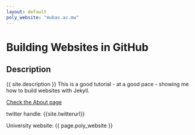 ```yaml
---
layout: default
poly_website: "mubas.ac.mw"
---
```



# Building Websites in GitHub

## Description
{{ site.description }}
This is a good tutorial - at a good pace - showing me how to build websites with Jekyll.

[Check the About page](https://avtaylor.github.io/group-website/about.md)

twitter handle: {{site.twitterurl}}

University website: {{ page.poly_website }}



